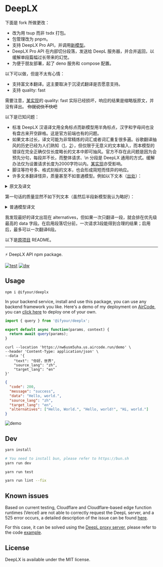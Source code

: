 # DeepLX

下面是 fork 所做更改：

* 改为用 tsup 而非 tsdx 打包。
* 包管理改为 pnpm。
* 支持 DeepLX Pro API，并调用[新模型](https://www.deepl.com/zh/blog/next-gen-language-model)。
* DeepLX Pro API 在内部切分段落，发送给 DeepL 服务器，并合并返回，以缓解单段篇幅过长带来的幻觉。
* 为便于朋友部署，起了 deno 服务和 compose 配置。

以下可以做，但是不太有心情：

* 支持富文本翻译。这主要取决于沉浸式翻译是否愿意支持。
* 支持 quality: fast

需要注意，[某实现](https://github.com/xiaozhou26/deeplx-pro)的 quality: fast 实际已经损坏，响应的结果是缩略版原文，并没有译出。 ~~你就说快不快吧~~

以下是已知问题：

* 标准 DeepLX 汉语译文用全角标点而新模型用半角标点，汉字和字母间也没有盘古来开空辟格。这是官方前端也有的问题。
* 如果文本过长，译文可能为非常精炼的词汇或者词汇重复很多遍。谷歌翻译抽风的历史已经为人们熟知（[1](https://www.vice.com/en/article/why-is-google-translate-spitting-out-sinister-religious-prophecies/)，[2](https://news.ycombinator.com/item?id=41335352)），但仅限于无意义的文本输入，而本模型的错误在完全正确仅仅长度略长的文本中即可抽风。官方不存在此问题是因为会预先分句，每段并不长，而整体请求、\n 分段是 DeepLX 通用的方式。缓解办法仅为设置请求长度为2000字符以内。[某实现](https://github.com/xiaozhou26/deeplx-pro)亦受影响。
* 脚注等符号多、格式刻板的文本，也会形成简短而怪异的响应。
* 许多文本翻译怪异，质量甚至不如普通模型。例如以下文本（[出处](https://tommorris.org/posts/2024/lies-damn-lies-and-business-cases-for-ai-hype/)）：

<p><details>
<summary>原文及译文</summary>

You’ll note that these tasks are ones anyone could tell you that large language models are quite good at, because there is no link between the task and actual reality. In addition, I’m a little dubious about how much effort most people are going to put into an online study when compared to the amount of effort they are likely to put into their actual job, where the consequences of performing badly include loss of income, social embarassment, and lack of professional advancement–all of which are rather more significant than missing out on a couple of extra dollars in one’s beer money pot.

你会发现,这些任务都是任何人都能告诉你的,大型语言模型非常擅长,因为任务和现实之间没有联系。此外,与大多数人可能投入实际工作的精力相比,我对大多数人将投入在线学习的精力多少感到有些怀疑,因为实际工作中表现不佳的后果包括收入损失、社交尴尬和职业发展停滞,这些后果都比错过几美元啤酒钱要严重得多。

</details></p>

第一句话的质量显然不如下列文本（虽然后半段新模型我认为略好）：

<p><details>
<summary>普通模型译文</summary>

你会注意到，这些任务是任何人都可以告诉你大型语言模型非常擅长的任务，因为任务与实际情况之间没有联系。此外，我还有点怀疑大多数人在网上学习时会投入多少精力，而他们在实际工作中可能会投入多少精力，在实际工作中表现不佳的后果包括收入损失、社交尴尬和缺乏职业发展--所有这些都比在自己的啤酒钱罐里多损失几块钱要重要得多。

</details></p>

我发现最好的译文出现在 alternatives，但如果一次只翻译一段，就会排在优先级最高的 data 字段。在启用段落切分前，一次请求3段能得到合理的结果；启用后，最多可以一次翻译6段。

以下是[原项目](https://github.com/ifyour/deeplx-js/tree/main) README。

----

⚡️ DeepLX API npm package.

[![test](https://badgen.net/github/checks/ifyour/deeplx/main?label=%20CI)](https://github.com/ifyour/deeplx/actions/workflows/main.yml)
[![dw](https://badgen.net/npm/dt/@ifyour/deeplx?label=Downloads)](https://www.npmjs.com/package/@ifyour/deeplx)

## Usage

```bash
npm i @ifyour/deeplx
```

In your backend service, install and use this package, you can use any backend framework you like. Here's a demo of my deployment on [AirCode](https://aircode.io), you can [click here](https://github.com/ifyour/deeplx-js) to deploy one of your own.

```js
import { query } from '@ifyour/deeplx';

export default async function(params, context) {
  return await query(params);
}
```

```curl
curl --location 'https://nw6usm5uha.us.aircode.run/demo' \
--header 'Content-Type: application/json' \
--data '{
    "text": "你好，世界",
    "source_lang": "zh",
    "target_lang": "en"
}'
```

```json
{
  "code": 200,
  "message": "success",
  "data": "Hello, world.",
  "source_lang": "zh",
  "target_lang": "en",
  "alternatives": ["Hello, World.", "Hello, world!", "Hi, world."]
}
```

![demo](https://images.mingming.dev/file/d1c6fd89334f18b34d9ac.png)

## Dev

```bash
yarn install

# You need to install bun, please refer to https://bun.sh
yarn run dev

yarn run test

yarn run lint --fix
```

## Known issues

Based on current testing, Cloudflare and Cloudflare-based edge function runtimes (Vercel) are not able to correctly request the DeepL server, and a 525 error occurs, a detailed description of the issue can be found [here](https://github.com/cloudflare/workerd/issues/776).

For this case, it can be solved using the [DeepL proxy server](https://github.com/ifyour/deepl-proxy), please refer to the code [example](https://github.com/ifyour/deeplx-for-cloudflare).

## License

DeepLX is available under the MIT license.
